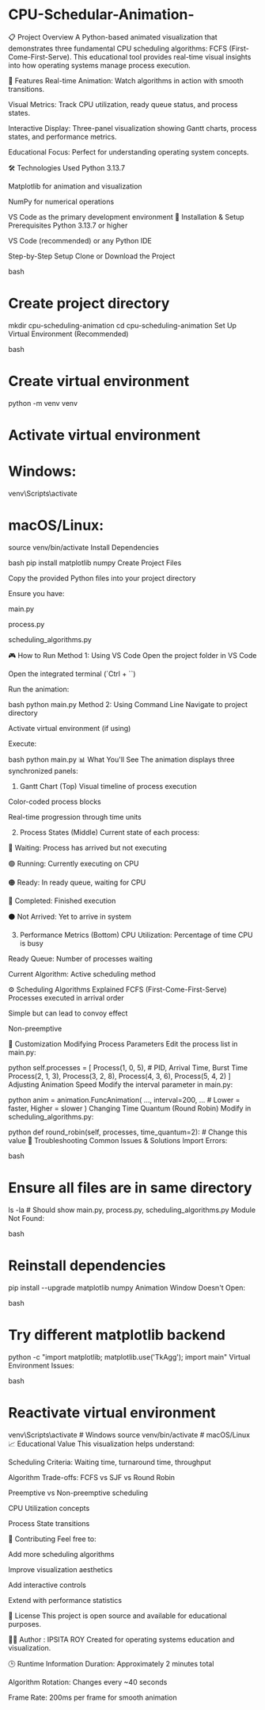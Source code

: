 # CPU-Schedular-Animation-
📋 Project Overview
A Python-based animated visualization that demonstrates three fundamental CPU scheduling algorithms: FCFS (First-Come-First-Serve). This educational tool provides real-time visual insights into how operating systems manage process execution.

🎯 Features
Real-time Animation: Watch algorithms in action with smooth transitions.

Visual Metrics: Track CPU utilization, ready queue status, and process states.

Interactive Display: Three-panel visualization showing Gantt charts, process states, and performance metrics.

Educational Focus: Perfect for understanding operating system concepts.

🛠 Technologies Used
Python 3.13.7

Matplotlib for animation and visualization

NumPy for numerical operations

VS Code as the primary development environment
🚀 Installation & Setup
Prerequisites
Python 3.13.7 or higher

VS Code (recommended) or any Python IDE

Step-by-Step Setup
Clone or Download the Project

bash
# Create project directory
mkdir cpu-scheduling-animation
cd cpu-scheduling-animation
Set Up Virtual Environment (Recommended)

bash
# Create virtual environment
python -m venv venv

# Activate virtual environment
# Windows:
venv\Scripts\activate
# macOS/Linux:
source venv/bin/activate
Install Dependencies

bash
pip install matplotlib numpy
Create Project Files

Copy the provided Python files into your project directory

Ensure you have:

main.py

process.py

scheduling_algorithms.py

🎮 How to Run
Method 1: Using VS Code
Open the project folder in VS Code

Open the integrated terminal (`Ctrl + ``)

Run the animation:

bash
python main.py
Method 2: Using Command Line
Navigate to project directory

Activate virtual environment (if using)

Execute:

bash
python main.py
📊 What You'll See
The animation displays three synchronized panels:

1. Gantt Chart (Top)
Visual timeline of process execution

Color-coded process blocks

Real-time progression through time units

2. Process States (Middle)
Current state of each process:

🔴 Waiting: Process has arrived but not executing

🟢 Running: Currently executing on CPU

🟠 Ready: In ready queue, waiting for CPU

🔵 Completed: Finished execution

⚫ Not Arrived: Yet to arrive in system

3. Performance Metrics (Bottom)
CPU Utilization: Percentage of time CPU is busy

Ready Queue: Number of processes waiting

Current Algorithm: Active scheduling method

⚙️ Scheduling Algorithms Explained
FCFS (First-Come-First-Serve)
Processes executed in arrival order

Simple but can lead to convoy effect

Non-preemptive

🎨 Customization
Modifying Process Parameters
Edit the process list in main.py:

python
self.processes = [
    Process(1, 0, 5),   # PID, Arrival Time, Burst Time
    Process(2, 1, 3),
    Process(3, 2, 8),
    Process(4, 3, 6),
    Process(5, 4, 2)
]
Adjusting Animation Speed
Modify the interval parameter in main.py:

python
anim = animation.FuncAnimation(
    ..., interval=200, ...  # Lower = faster, Higher = slower
)
Changing Time Quantum (Round Robin)
Modify in scheduling_algorithms.py:

python
def round_robin(self, processes, time_quantum=2):  # Change this value
🐛 Troubleshooting
Common Issues & Solutions
Import Errors:

bash
# Ensure all files are in same directory
ls -la  # Should show main.py, process.py, scheduling_algorithms.py
Module Not Found:

bash
# Reinstall dependencies
pip install --upgrade matplotlib numpy
Animation Window Doesn't Open:

bash
# Try different matplotlib backend
python -c "import matplotlib; matplotlib.use('TkAgg'); import main"
Virtual Environment Issues:

bash
# Reactivate virtual environment
venv\Scripts\activate  # Windows
source venv/bin/activate  # macOS/Linux
📈 Educational Value
This visualization helps understand:

Scheduling Criteria: Waiting time, turnaround time, throughput

Algorithm Trade-offs: FCFS vs SJF vs Round Robin

Preemptive vs Non-preemptive scheduling

CPU Utilization concepts

Process State transitions

🤝 Contributing
Feel free to:

Add more scheduling algorithms

Improve visualization aesthetics

Add interactive controls

Extend with performance statistics

📝 License
This project is open source and available for educational purposes.

👨‍💻 Author : IPSITA ROY 
Created for operating systems education and visualization.

🕒 Runtime Information
Duration: Approximately 2 minutes total

Algorithm Rotation: Changes every ~40 seconds

Frame Rate: 200ms per frame for smooth animation
